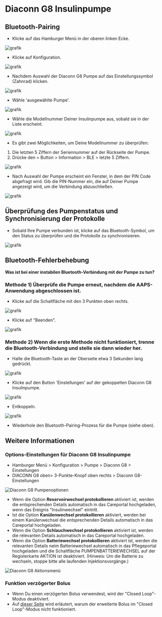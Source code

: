# Diaconn G8 Insulinpumpe

## Bluetooth-Pairing

- Klicke auf das Hamburger Menü in der oberen linken Ecke.

![grafik](../images/DiaconnG8/DiaconnG8_01.jpg)

- Klicke auf Konfiguration.

![grafik](../images/DiaconnG8/DiaconnG8_02.jpg)

- Nachdem Auswahl der Diaconn G8 Pumpe auf das Einstellungssymbol (Zahnrad) klicken.

![grafik](../images/DiaconnG8/DiaconnG8_03.jpg)

- Wähle 'ausgewählte Pumpe'.

![grafik](../images/DiaconnG8/DiaconnG8_04.jpg)

- Wähle die Modellnummer Deiner Insulinpumpe aus, sobald sie in der Liste erscheint.

![grafik](../images/DiaconnG8/DiaconnG8_05.jpg)

- Es gibt zwei Möglichkeiten, um Deine Modellnummer zu überprüfen:

1. Die letzten 5 Ziffern der Seriennummer auf der Rückseite der Pumpe.
2. Drücke den = Button > Information > BLE > letzte 5 Ziffern.

![grafik](../images/DiaconnG8/DiaconnG8_06.jpg)

- Nach Auswahl der Pumpe erscheint ein Fenster, in dem der PIN Code abgefragt wird. Gib die PIN-Nummer ein, die auf Deiner Pumpe angezeigt wird, um die Verbindung abzuschließen.

 ![grafik](../images/DiaconnG8/DiaconnG8_07.jpg)

## Überprüfung des Pumpenstatus und Synchronisierung der Protokolle

- Sobald Ihre Pumpe verbunden ist, klicke auf das Bluetooth-Symbol, um den Status zu überprüfen und die Protokolle zu synchronisieren.

![grafik](../images/DiaconnG8/DiaconnG8_08.jpg)

## Bluetooth-Fehlerbehebung

**Was ist bei einer instabilen Bluetooth-Verbindung mit der Pumpe zu tun?**

### Methode 1) Überprüfe die Pumpe erneut, nachdem die AAPS-Anwendung abgeschlossen ist.

- Klicke auf die Schaltfläche mit den 3 Punkten oben rechts.

![grafik](../images/DiaconnG8/DiaconnG8_09.jpg)

- Klicke auf "Beenden".

![grafik](../images/DiaconnG8/DiaconnG8_10.jpg)

### Methode 2) Wenn die erste Methode nicht funktioniert, trenne die Bluetooth-Verbindung und stelle sie dann wieder her.

- Halte die Bluetooth-Taste an der Oberseite etwa 3 Sekunden lang gedrückt.

![grafik](../images/DiaconnG8/DiaconnG8_11.jpg)

- Klicke auf den Button 'Einstellungen' auf der gekoppelten Diaconn G8 Insulinpumpe.

![grafik](../images/DiaconnG8/DiaconnG8_12.jpg)

- Entkoppeln.

![grafik](../images/DiaconnG8/DiaconnG8_13.jpg)

- Wiederhole den Bluetooth-Pairing-Prozess für die Pumpe (siehe oben).

## Weitere Informationen

### Options-Einstellungen für Diaconn G8 Insulinpumpe

- Hamburger Menü > Konfiguration > Pumpe > Diaconn G8 > Einstellungen
- DIACONN G8 oben> 3-Punkte-Knopf oben rechts > Diaconn G8-Einstellungen

![Diaconn G8 Pumpenoptionen](../images/DiaconnG8/DiaconnG8_14.jpg)

- Wenn die Option **Reservoirwechsel protokollieren** aktiviert ist, werden die entsprechenden Details automatisch in das Careportal hochgeladen, wenn das Ereignis "Insulinwechsel" eintritt.
- Ist die Option **Kanülenwechsel protokollieren** aktiviert, werden bei einem Kanülenwechsel die entsprechenden Details automatisch in das Careportal hochgeladen.
- Wenn die Option **Schlauchwechsel protokollieren** aktiviert ist, werden die relevanten Details automatisch in das Careportal hochgeladen.
- Wenn die Option **Batteriewechsel protokollieren** aktiviert ist, werden die relevanten Details neim Batteriewechsel automatisch in das Pflegeportal hochgeladen und die Schaltfläche PUMPENBATTERIEWECHSEL auf der Registerkarte AKTION ist deaktiviert. (Hinweis: Um die Batterie zu wechseln, stoppe bitte alle laufenden Injektionsvorgänge.)

![Diaconn G8 Aktionsmenü](../images/DiaconnG8/DiaconnG8_15.jpg)

### Funktion verzögerter Bolus

- Wenn Du einen verzögerten Bolus verwendest, wird der "Closed Loop"-Modus deaktiviert.
- Auf [dieser Seite](Extended-Carbs-why-extended-boluses-won-t-work-in-a-closed-loop-environment) wird erläutert, warum der erweiterte Bolus im "Closed Loop"-Modus nicht funktioniert.
